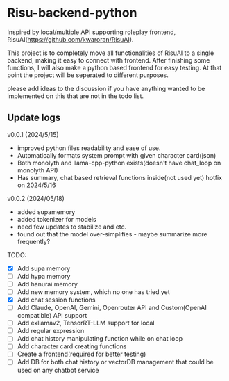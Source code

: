 # Risu-backend-python
Inspired by local/multiple API supporting roleplay frontend, RisuAI(https://github.com/kwaroran/RisuAI).

This project is to completely move all functionalities of RisuAI to a single backend, making it easy to connect with frontend. 
After finishing some functions, I will also make a python based frontend for easy testing. At that point the project will be seperated to different purposes.

please add ideas to the discussion if you have anything wanted to be implemented on this that are not in the todo list.


## Update logs
v0.0.1 (2024/5/15)
 - improved python files readability and ease of use.
 - Automatically formats system prompt with given character card(json)
 - Both monolyth and llama-cpp-python exists(doesn't have chat_loop on monolyth API)
 - Has summary, chat based retrieval functions inside(not used yet)
hotfix on 2024/5/16

v0.0.2 (2024/05/18)
 - added supamemory
 - added tokenizer for models
 - need few updates to stabilize and etc.
 - found out that the model over-simplifies - maybe summarize more frequently?


TODO:
- [X] Add supa memory 
- [ ] Add hypa memory 
- [ ] Add hanurai memory
- [ ] Add new memory system, which no one has tried yet
- [X] Add chat session functions
- [ ] Add Claude, OpenAI, Gemini, Openrouter API and Custom(OpenAI compatible) API support 
- [ ] Add exllamav2, TensorRT-LLM support for local 
- [ ] Add regular expression 
- [ ] Add chat history manipulating function while on chat loop 
- [ ] Add character card creating functions
- [ ] Create a frontend(required for better testing) 
- [ ] Add DB for both chat history or vectorDB management that could be used on any chatbot service
